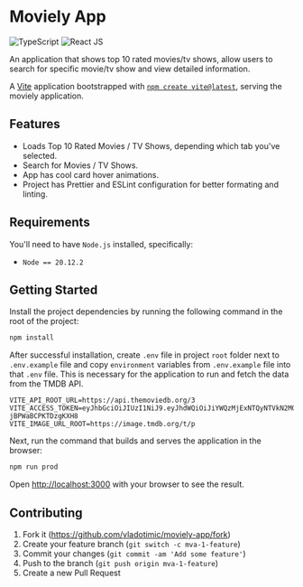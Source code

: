 # Moviely App

![TypeScript](https://img.shields.io/badge/TypeScript-007ACC?style=for-the-badge&logo=typescript&logoColor=white)
![React JS](https://img.shields.io/badge/React-20232A?style=for-the-badge&logo=react&logoColor=61DAFB)

An application that shows top 10 rated movies/tv shows, allow users to search for specific movie/tv show and view detailed information.

A [Vite](https://vitejs.dev/) application bootstrapped with [`npm create vite@latest`](https://vitejs.dev/guide/#scaffolding-your-first-vite-project), serving the moviely application.

## Features

- Loads Top 10 Rated Movies / TV Shows, depending which tab you've selected.
- Search for Movies / TV Shows.
- App has cool card hover animations.
- Project has Prettier and ESLint configuration for better formating and linting.

## Requirements

You'll need to have `Node.js` installed, specifically:

- `Node == 20.12.2`

## Getting Started

Install the project dependencies by running the following command in the root of the project:

```bash
npm install
```

After successful installation, create `.env` file in project `root` folder next to `.env.example` file and copy `environment` variables from `.env.example` file into that `.env` file. This is necessary for the application to run and fetch the data from the TMDB API.

```.env
VITE_API_ROOT_URL=https://api.themoviedb.org/3
VITE_ACCESS_TOKEN=eyJhbGciOiJIUzI1NiJ9.eyJhdWQiOiJiYWQzMjExNTQyNTVkN2M0YjU2N2ZjZDk1ODlkNGRlZSIsInN1YiI6IjYwOGMwNDJjNWI0ZmVkMDA0MWUzNTc1NiIsInNjb3BlcyI6WyJhcGlfcmVhZCJdLCJ2ZXJzaW9uIjoxfQ.gQD1PaKyE7obHLo_3asYWCuGI-jBPWaBCPKTDzgKXH8
VITE_IMAGE_URL_ROOT=https://image.tmdb.org/t/p
```

Next, run the command that builds and serves the application in the browser:

```bash
npm run prod
```

Open [http://localhost:3000](http://localhost:3000) with your browser to see the result.

## Contributing

1. Fork it (<https://github.com/vladotimic/moviely-app/fork>)
2. Create your feature branch (`git switch -c mva-1-feature`)
3. Commit your changes (`git commit -am 'Add some feature'`)
4. Push to the branch (`git push origin mva-1-feature`)
5. Create a new Pull Request
